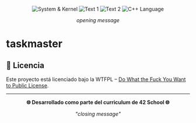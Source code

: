 <div align="center">

![System & Kernel](https://img.shields.io/badge/System-brown?style=for-the-badge)
![Text 1](https://img.shields.io/badge/Text-1-blue?style=for-the-badge)
![Text 2](https://img.shields.io/badge/Text-2-green?style=for-the-badge)
![C++ Language](https://img.shields.io/badge/Language-C++-red?style=for-the-badge)

*opening message*

</div>

# taskmaster

## 📄 Licencia

Este proyecto está licenciado bajo la WTFPL – [Do What the Fuck You Want to Public License](http://www.wtfpl.net/about/).

---

<div align="center">

**🌐 Desarrollado como parte del curriculum de 42 School 🌐**

*"closing message"*

</div>

